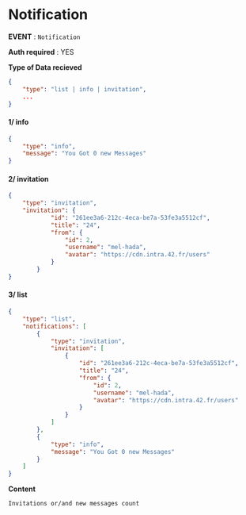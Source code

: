 # Notification

**EVENT** : `Notification`

**Auth required** : YES

**Type of Data recieved**


```json
{
    "type": "list | info | invitation",
    ...
}
```
#### 1/ info

```json
{
    "type": "info",
    "message": "You Got 0 new Messages"
}
```

#### 2/ invitation

```json
{
    "type": "invitation",
    "invitation": {
            "id": "261ee3a6-212c-4eca-be7a-53fe3a5512cf",
            "title": "24",
            "from": {
                "id": 2,
                "username": "mel-hada",
                "avatar": "https://cdn.intra.42.fr/users"
            }
        }
}
```


#### 3/ list

```json
{
    "type": "list",
    "notifications": [
        {
            "type": "invitation",
            "invitation": [
                {
                    "id": "261ee3a6-212c-4eca-be7a-53fe3a5512cf",
                    "title": "24",
                    "from": {
                        "id": 2,
                        "username": "mel-hada",
                        "avatar": "https://cdn.intra.42.fr/users"
                    }
                }
            ]
        },
        {
            "type": "info",
            "message": "You Got 0 new Messages"
        }
    ]
}
```


**Content**

``
    Invitations or/and new messages count
``